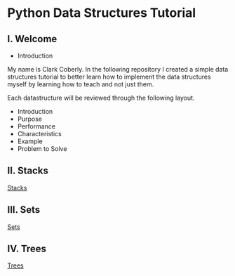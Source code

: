 # Python Data Structures Tutorial
## I. Welcome
* Introduction

My name is Clark Coberly. In the following repository I created a simple data structures tutorial to better learn how to implement the data structures myself by learning how to teach and not just them.

Each datastructure will be reviewed through the following layout.
* Introduction
* Purpose
* Performance
* Characteristics
* Example
* Problem to Solve

## II. Stacks
[Stacks](1.%20Stacks.md)

## III. Sets
[Sets](2.%20Sets.md)

## IV. Trees
[Trees](3.%20Trees.md)
